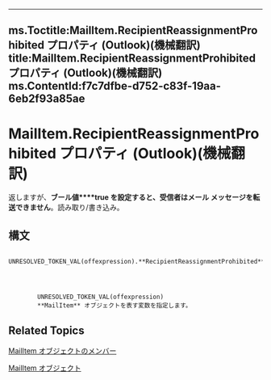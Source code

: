 

---
ms.Toctitle:MailItem.RecipientReassignmentProhibited プロパティ (Outlook)(機械翻訳)
title:MailItem.RecipientReassignmentProhibited プロパティ (Outlook)(機械翻訳)
ms.ContentId:f7c7dfbe-d752-c83f-19aa-6eb2f93a85ae
---
# MailItem.RecipientReassignmentProhibited プロパティ (Outlook)(機械翻訳)




返しますが、**ブール値****true を設定すると、受信者はメール メッセージを転送できません**。読み取り/書き込み。

## 構文

            UNRESOLVED_TOKEN_VAL(offexpression).**RecipientReassignmentProhibited**




            UNRESOLVED_TOKEN_VAL(offexpression)
            **MailItem** オブジェクトを表す変数を指定します。



## Related Topics

[MailItem オブジェクトのメンバー](1094d7df-ee80-a4b0-5a21-db2979506e6b.md)

[MailItem オブジェクト](14197346-05d2-0250-fa4c-4a6b07daf25f.md)




